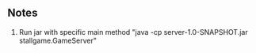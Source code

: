 ## Notes

1. Run jar with specific main method "java -cp server-1.0-SNAPSHOT.jar stallgame.GameServer"